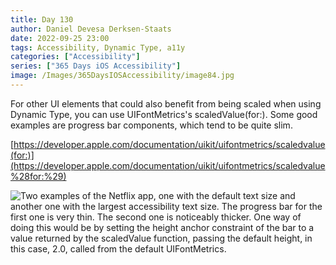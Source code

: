```yaml
---
title: Day 130
author: Daniel Devesa Derksen-Staats
date: 2022-09-25 23:00
tags: Accessibility, Dynamic Type, a11y
categories: ["Accessibility"]
series: ["365 Days iOS Accessibility"]
image: /Images/365DaysIOSAccessibility/image84.jpg
---
```


For other UI elements that could also benefit from being scaled when using Dynamic Type, you can use UIFontMetrics's scaledValue(for:). Some good examples are progress bar components, which tend to be quite slim. 

[https://developer.apple.com/documentation/uikit/uifontmetrics/scaledvalue(for:)](https://developer.apple.com/documentation/uikit/uifontmetrics/scaledvalue%28for:%29)

![Two examples of the Netflix app, one with the default text size and another one with the largest accessibility text size. The progress bar for the first one is very thin. The second one is noticeably thicker. One way of doing this would be by setting the height anchor constraint of the bar to a value returned by the scaledValue function, passing the default height, in this case, 2.0, called from the default UIFontMetrics.](/Images/365DaysIOSAccessibility/image84.jpg)
